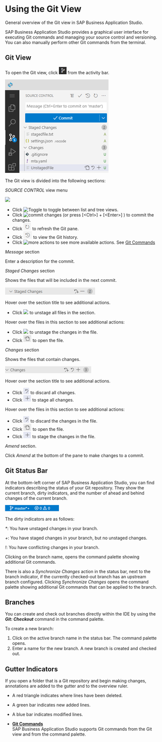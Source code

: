 <!-- loio265962e20eee43f499516de9011ac2e3 -->

# Using the Git View

General overview of the Git view in SAP Business Application Studio.

SAP Business Application Studio provides a graphical user interface for executing Git commands and managing your source control and versioning. You can also manually perform other Git commands from the terminal.



<a name="loio265962e20eee43f499516de9011ac2e3__section_wlx_4kf_zlb"/>

## Git View

To open the Git view, click ![Open Git view](images/Open_Source_Control_view_abdab3a.png) from the activity bar.

![Git View](images/Git_View_df291d4.png)

The Git view is divided into the following sections:

*SOURCE CONTROL* view menu

![](images/source_control_GIT_menu_e10ab7d.png) 

-   Click ![Toggle](images/toggle_icon_e7e5e6d.png) to toggle between list and tree views.
-   Click ![commit changes](images/commit_icon_5792efe.png) \(or press  [<Ctrl\>\] + [<Enter\>\] \) to commit the changes.
-   Click ![Refresh](images/Git_refresh_5d003be.png) to refresh the Git pane.
-   Click ![Git history](images/Git_history_8341762.png) to view the Git history.
-   Click ![more actions](images/more_actions_new_ab37e83.png) to see more available actions. See [Git Commands](git-commands-5914548.md)

 *Message* section

Enter a description for the commit.

*Staged Changes* section

Shows the files that will be included in the next commit.

![Staged Changes section](images/staged_changes_539d922.png)

Hover over the section title to see additional actions.

-   Click ![](images/unstage_changes_icon_684e1d1.png) to unstage all files in the section.

Hover over the files in this section to see additional actions:

-   Click ![](images/unstage_changes_icon_684e1d1.png) to unstage the changes in the file.
-   Click ![open file](images/Git_open_file_787f08b.png) to open the file.

*Changes* section

Shows the files that contain changes.

![Changes section](images/changes_section_d55c5f1.png)

Hover over the section title to see additional actions.

-   Click ![discard changes](images/Discard_changes_954f1c8.png) to discard all changes.
-   Click ![stage all changes](images/Git_Stage_changes_icon_67e32ee.png) to stage all changes.

Hover over the files in this section to see additional actions:

-   Click ![discard changes](images/Discard_changes_954f1c8.png) to discard the changes in the file.
-   Click ![open file](images/Git_open_file_787f08b.png) to open the file.
-   Click ![stage changes](images/Git_Stage_changes_icon_67e32ee.png) to stage the changes in the file.

*Amend* section.

Click *Amend* at the bottom of the pane to make changes to a commit.



<a name="loio265962e20eee43f499516de9011ac2e3__section_rqf_jtf_zlb"/>

## Git Status Bar

At the bottom-left corner of SAP Business Application Studio, you can find indicators describing the status of your Git repository. They show the current branch, dirty indicators, and the number of ahead and behind changes of the current branch.

![Git status bar](images/Git_status_bar_cd1ee90.png)

The dirty indicators are as follows:

*\**: You have unstaged changes in your branch.

*\+*: You have staged changes in your branch, but no unstaged changes.

*!*: You have conflicting changes in your branch.

Clicking on the branch name, opens the command palette showing additional Git commands.

There is also a *Synchronize Changes* action in the status bar, next to the branch indicator, if the currently checked-out branch has an upstream branch configured. Clicking *Synchronize Changes* opens the command palette showing additional Git commands that can be applied to the branch.



<a name="loio265962e20eee43f499516de9011ac2e3__section_gl5_q1g_zlb"/>

## Branches

You can create and check out branches directly within the IDE by using the ***Git: Checkout*** command in the command palette.

To create a new branch:

1.  Click on the active branch name in the status bar. The command palette opens.
2.  Enter a name for the new branch. A new branch is created and checked out.



<a name="loio265962e20eee43f499516de9011ac2e3__section_trx_bbg_zlb"/>

## Gutter Indicators

If you open a folder that is a Git repository and begin making changes, annotations are added to the gutter and to the overview ruler.

-   A red triangle indicates where lines have been deleted.

-   A green bar indicates new added lines.

-   A blue bar indicates modified lines.


-   **[Git Commands](git-commands-5914548.md "SAP Business Application Studio supports Git
		commands from the Git view and from the command palette.")**  
SAP Business Application Studio supports Git commands from the Git view and from the command palette.

